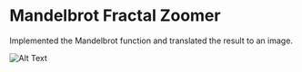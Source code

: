 # Mandelbrot Fractal Zoomer

Implemented the Mandelbrot function and translated the result to an image.

![Alt Text](https://upload.wikimedia.org/wikipedia/commons/thumb/a/a4/Mandelbrot_sequence_new.gif/220px-Mandelbrot_sequence_new.gif)
